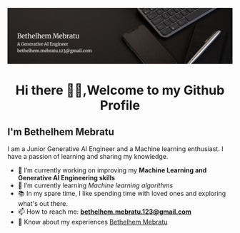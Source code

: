 ![Profile](pic1.png)
<h1 align="center">Hi there 👋👋,Welcome to my Github Profile</h1>

## I'm Bethelhem Mebratu

I am a Junior Generative AI Engineer and a Machine learning enthusiast. I have a passion of learning and sharing my knowledge.

- 🔭 I’m currently working on improving my **Machine Learning and Generative AI Engineering skills**
- 🌱 I’m currently learning *Machine learning algorithms*
- 📚 In my spare time, I like spending time with loved ones and exploring what's out there.
- 📫 How to reach me: **bethelhem.mebratu.123@gmail.com**
- 📄 Know about my experiences [Bethelhem Mebratu](https://drive.google.com/file/d1TG0q9sUK1_JwuxLBiDJ_qCbgAMoInWmG/view?usp=drive_link)



